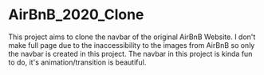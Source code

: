 # AirBnB_2020_Clone
 
This project aims to clone the navbar of the original AirBnB Website. I don't make full page due to the inaccessibility to the images from AirBnB so only the navbar is created in this project. The navbar in this project is kinda fun to do, it's animation/transition is beautiful.
